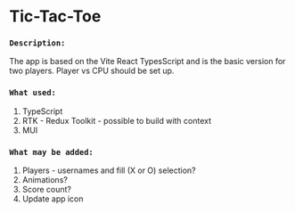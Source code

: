 # Tic-Tac-Toe

### `Description:`
The app is based on the Vite React TypesScript and is the basic version for two players.
Player vs CPU should be set up.

### `What used:`
1. TypeScript
2. RTK - Redux Toolkit - possible to build with context
3. MUI


### `What may be added:`
1. Players - usernames and fill (X or O) selection?
2. Animations?
3. Score count?
4. Update app icon
